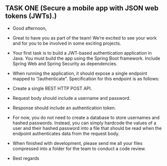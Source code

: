 ## TASK ONE (Secure a mobile app with JSON web tokens (JWTs).)

* Good afternoon,

* Great to have you as part of the team! We’re excited to see your work and for you to be involved in some exciting projects.

* Your first task is to build a JWT-based authentication application in Java. You must build the app using the Spring Boot framework. Include Spring Web and Spring Security as dependencies.

* When running the application, it should expose a single endpoint mapped to “/authenticate”. Specification for this endpoint is as follows:

* Create a single REST HTTP POST API.
* Request body should include a username and password.
* Response should include an authentication token.
* For now, you do not need to create a database to store usernames and hashed passwords. Instead, you can simply hardcode the values of a user and their hashed password into a file that should be read when the endpoint authenticates data from the request body.

* When finished with development, please send me all your files compressed into a folder for the team to conduct a code review.

* Best regards
